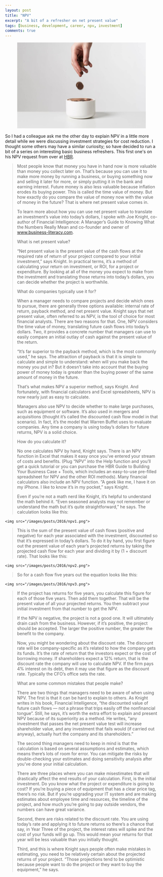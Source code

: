 ```yaml
---
layout: post
title: "NPV"
excerpt: "A bit of a refresher on net present value"
tags: [business, development, career, npv, investment]
comments: true 
---
```

<figure>
	<img src="/images/posts/2016/npv.jpg">
</figure>

So I had a colleague ask me the other day to explain NPV in a little more detail while we were discussing investment strategies for cost reduction. I thought some others may have a similar curiosity; so have decided to run a bit of a series on interesting basic business refreshers. This first one's on his NPV request from over at [HBR](https://hbr.org/2014/11/a-refresher-on-net-present-value?cm_sp=Article-_-Links-_-Top%20of%20Page%20Recirculation).

>Most people know that money you have in hand now is more valuable than money you collect later on. That’s because you can use it to make more money by running a business, or buying something now and selling it later for more, or simply putting it in the bank and earning interest. Future money is also less valuable because inflation erodes its buying power. This is called the time value of money. But how exactly do you compare the value of money now with the value of money in the future? That is where net present value comes in.
> 
>To learn more about how you can use net present value to translate an investment’s value into today’s dollars, I spoke with Joe Knight, co-author of Financial Intelligence: A Manager’s Guide to Knowing What the Numbers Really Mean and co-founder and owner of www.business-literacy.com.
> 
>What is net present value?
> 
>“Net present value is the present value of the cash flows at the required rate of return of your project compared to your initial investment,” says Knight. In practical terms, it’s a method of calculating your return on investment, or ROI, for a project or expenditure. By looking at all of the money you expect to make from the investment and translating those returns into today’s dollars, you can decide whether the project is worthwhile.
> 
>What do companies typically use it for?
> 
>When a manager needs to compare projects and decide which ones to pursue, there are generally three options available: internal rate of return, payback method, and net present value. Knight says that net present value, often referred to as NPV, is the tool of choice for most financial analysts. There are two reasons for that. One, NPV considers the time value of money, translating future cash flows into today’s dollars. Two, it provides a concrete number that managers can use to easily compare an initial outlay of cash against the present value of the return.
> 
>“It’s far superior to the payback method, which is the most commonly used,” he says. The attraction of payback is that it is simple to calculate and simple to understand: when will you make back the money you put in? But it doesn’t take into account that the buying power of money today is greater than the buying power of the same amount of money in the future.
> 
>That’s what makes NPV a superior method, says Knight. And fortunately, with financial calculators and Excel spreadsheets, NPV is now nearly just as easy to calculate.
>
>Managers also use NPV to decide whether to make large purchases, such as equipment or software. It’s also used in mergers and acquisitions (thought it’s called the discounted cash flow model in that scenario). In fact, it’s the model that Warren Buffet uses to evaluate companies. Any time a company is using today’s dollars for future returns, NPV is a solid choice.
>
>How do you calculate it?
>
>No one calculates NPV by hand, Knight says. There is an NPV function in Excel that makes it easy once you’ve entered your stream of costs and benefits. (Plug “NPV” into the Help function and you’ll get a quick tutorial or you can purchase the HBR Guide to Building Your Business Case + Tools, which includes an easy-to-use pre-filled spreadsheet for NPV and the other ROI methods). Many financial calculators also include an NPV function. “A geek like me, I have it on my iPhone. I like to know it’s in my pocket,” says Knight.
>
>Even if you’re not a math nerd like Knight, it’s helpful to understand the math behind it. “Even seasoned analysts may not remember or understand the math but it’s quite straightforward,” he says. The calculation looks like this:
>
><figure>
	<img src="/images/posts/2016/npv1.png">
></figure>
>
>This is the sum of the present value of cash flows (positive and negative) for each year associated with the investment, discounted so that it’s expressed in today’s dollars. To do it by hand, you first figure out the present value of each year’s projected returns by taking the projected cash flow for each year and dividing it by (1 + discount rate). That looks like this:
>
><figure>
	<img src="/images/posts/2016/npv2.png">
></figure>
>
>So for a cash flow five years out the equation looks like this:
>
><figure>
	<img src="/images/posts/2016/npv3.png">
></figure>
>
>If the project has returns for five years, you calculate this figure for each of those five years. Then add them together. That will be the present value of all your projected returns. You then subtract your initial investment from that number to get the NPV.
>
>If the NPV is negative, the project is not a good one. It will ultimately drain cash from the business. However, if it’s positive, the project should be accepted. The larger the positive number, the greater the benefit to the company.
>
>Now, you might be wondering about the discount rate. The discount rate will be company-specific as it’s related to how the company gets its funds. It’s the rate of return that the investors expect or the cost of borrowing money. If shareholders expect a 12% return, that is the discount rate the company will use to calculate NPV. If the firm pays 4% interest on its debt, then it may use that figure as the discount rate. Typically the CFO’s office sets the rate.
>
>What are some common mistakes that people make?
>
>There are two things that managers need to be aware of when using NPV. The first is that it can be hard to explain to others. As Knight writes in his book, Financial Intelligence, “the discounted value of future cash flows — not a phrase that trips easily off the nonfinancial tongue”. Still, he says, it’s worth the extra effort to explain and present NPV because of its superiority as a method. He writes, “any investment that passes the net present value test will increase shareholder value, and any investment that fails would (if carried out anyway), actually hurt the company and its shareholders.”
>
>The second thing managers need to keep in mind is that the calculation is based on several assumptions and estimates, which means there’s lots of room for error. You can mitigate the risks by double-checking your estimates and doing sensitivity analysis after you’ve done your initial calculation.
>
>There are three places where you can make misestimates that will drastically affect the end results of your calculation. First, is the initial investment. Do you know what the project or expenditure is going to cost? If you’re buying a piece of equipment that has a clear price tag, there’s no risk. But if you’re upgrading your IT system and are making estimates about employee time and resources, the timeline of the project, and how much you’re going to pay outside vendors, the numbers can have great variance.
>
>Second, there are risks related to the discount rate. You are using today’s rate and applying it to future returns so there’s a chance that say, in Year Three of the project, the interest rates will spike and the cost of your funds will go up. This would mean your returns for that year will be less valuable than you initially thought.
>
>Third, and this is where Knight says people often make mistakes in estimating, you need to be relatively certain about the projected returns of your project. “Those projections tend to be optimistic because people want to do the project or they want to buy the equipment,” he says.